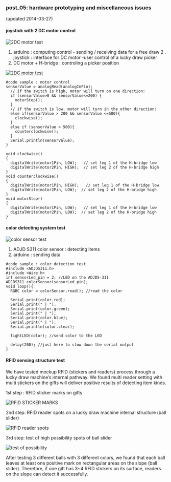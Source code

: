 ### post_05: hardware prototyping and miscellaneous issues

(updated 2014-03-27)

#### joystick with 2 DC motor control

![2DC motor test](https://raw.github.com/randomwalks/devart-template/master/project_images/hardwarePrototyping_000.jpg "2DC motor control test")

1. arduino : computing control - sending / receiving data for a free draw
2 . joystick : interface for DC motor -user control of a lucky draw picker
3. DC motor + H-bridge : controling a picker position

[![2DC motor test](http://img.youtube.com/vi/UFISVXR65ws/0.jpg)](https://www.youtube.com/watch?v=UFISVXR65ws)

```
#code sample : motor control
sensorValue = analogRead(analogInPin);
  // if the switch is high, motor will turn on one direction:
  if (sensorValue>0 && sensorValue<=200) {
	motorStop();
  }
  // if the switch is low, motor will turn in the other direction:
  else if(sensorValue > 200 && sensorValue <=500){
	clockwise();
  }
  else if (sensorValue > 500){
	counterclockwise();
  }
  Serial.println(sensorValue);  
}

void clockwise()
{
  digitalWrite(motor1Pin, LOW);   // set leg 1 of the H-bridge low
  digitalWrite(motor2Pin, HIGH);  // set leg 2 of the H-bridge high
}
void counterclockwise()
{
  digitalWrite(motor1Pin, HIGH);   // set leg 1 of the H-bridge low
  digitalWrite(motor2Pin, LOW);  // set leg 2 of the H-bridge high
}
void motorStop()
{
  digitalWrite(motor1Pin, LOW);   // set leg 1 of the H-bridge low
  digitalWrite(motor2Pin, LOW);  // set leg 2 of the H-bridge high
}
```

#### color detecting system test
![color sensor test](https://raw.github.com/randomwalks/devart-template/master/project_images/hardware_colorSensingTEST.jpg "color sensor test")

1. ADJD S311 color sensor : detecting items
2. arduino : sending data

```
#code sample : color detection test
#include <ADJDS311.h>
#include <Wire.h>
int sensorLed_pin = 2; //LED on the ADJDS-311
ADJDS311 colorSensor(sensorLed_pin);
void loop(){
  RGBC color = colorSensor.read(); //read the color
 
  Serial.print(color.red);
  Serial.print(" | ");
  Serial.print(color.green);
  Serial.print(" | ");
  Serial.print(color.blue);
  Serial.print(" | ");
  Serial.println(color.clear);
 
  lightLED(color); //send color to the LED
 
  delay(200); //just here to slow down the serial output
}

```
#### RFID sensing structure test
We have tested mockup RFID (stickers and readers) process through a lucky draw machine’s internal pathway. We found multi reader setting with multi stickers on the gifts will deliver positive results of detecting item kinds.

1st step : RFID sticker marks on gifts

![RFID STICKER MARKS](https://raw.github.com/randomwalks/devart-template/master/project_images/rfid_ball_01.jpg "RFID sticker marks")

2nd step: RFID reader spots on a lucky draw machine internal structure (ball slider)

![RFID reader spots](https://raw.github.com/randomwalks/devart-template/master/project_images/rfid_ball_02.jpg "RFID reader spots")

3rd step: test of high possibility spots of ball slider

![test of possibility](https://raw.github.com/randomwalks/devart-template/master/project_images/rfid_ball_03.jpg "test of possibility")

After testing 3 different balls with 3 different colors, we found that each ball leaves at least one positive mark on rectangular areas on the slope (ball slider). Therefore, if one gift has 3~4 RFID stickers on its surface, readers on the slope can detect it successfully.
